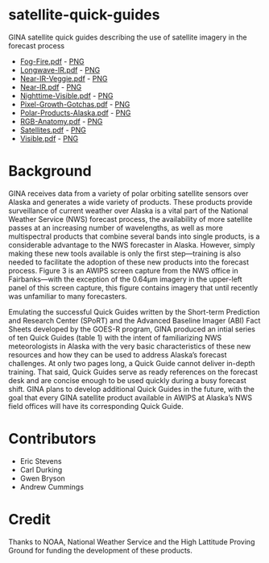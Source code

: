# satellite-quick-guides

GINA satellite quick guides describing the use of satellite imagery in the forecast process

* [Fog-Fire.pdf](https://github.com/gina-alaska/satellite-quick-guides/raw/master/quick-guides/Fog-Fire.pdf) - [PNG](./quick-guides/Fog-Fire.png)
* [Longwave-IR.pdf](https://github.com/gina-alaska/satellite-quick-guides/raw/master/quick-guides/Longwave-IR.pdf) - [PNG](./quick-guides/Longwave-IR.png)
* [Near-IR-Veggie.pdf](https://github.com/gina-alaska/satellite-quick-guides/raw/master/quick-guides/Near-IR-Veggie.pdf) - [PNG](./quick-guides/Near-IR-Veggie.png)
* [Near-IR.pdf](https://github.com/gina-alaska/satellite-quick-guides/raw/master/quick-guides/Near-IR.pdf) - [PNG](./quick-guides/Near-IR.png)
* [Nighttime-Visible.pdf](https://github.com/gina-alaska/satellite-quick-guides/raw/master/quick-guides/Nighttime-Visible.pdf) - [PNG](./quick-guides/Nighttime-Visible.png)
* [Pixel-Growth-Gotchas.pdf](https://github.com/gina-alaska/satellite-quick-guides/raw/master/quick-guides/Pixel-Growth-Gotchas.pdf) - [PNG](./quick-guides/Pixel-Growth-Gotchas.png)
* [Polar-Products-Alaska.pdf](https://github.com/gina-alaska/satellite-quick-guides/raw/master/quick-guides/Polar-Products-Alaska.pdf) - [PNG](./quick-guides/Polar-Products-Alaska.png)
* [RGB-Anatomy.pdf](https://github.com/gina-alaska/satellite-quick-guides/raw/master/quick-guides/RGB-Anatomy.pdf) - [PNG](./quick-guides/RGB-Anatomy.png)
* [Satellites.pdf](https://github.com/gina-alaska/satellite-quick-guides/raw/master/quick-guides/Satellites.pdf) - [PNG](./quick-guides/Satellites.png)
* [Visible.pdf](https://github.com/gina-alaska/satellite-quick-guides/raw/master/quick-guides/Visible.pdf) - [PNG](./quick-guides/Visible.png)

# Background 

GINA receives data from a variety of polar orbiting satellite sensors over Alaska and generates a wide variety of products.  These products provide surveillance of current weather over Alaska is a vital part of the National Weather Service (NWS) forecast process, the availability of more satellite passes at an increasing number of wavelengths, as well as more multispectral products that combine several bands into single products, is a considerable advantage to the NWS forecaster in Alaska.  However, simply making these new tools available is only the first step—training is also needed to facilitate the adoption of these new products into the forecast process.  Figure 3 is an AWIPS screen capture from the NWS office in Fairbanks—with the exception of the 0.64µm imagery in the upper-left panel of this screen capture, this figure contains imagery that until recently was unfamiliar to many forecasters.

Emulating the successful Quick Guides written by the Short-term Prediction and Research Center (SPoRT) and the Advanced Baseline Imager (ABI) Fact Sheets developed by the GOES-R program, GINA produced an intial series of ten Quick Guides (table 1) with the intent of familiarizing NWS meteorologists in Alaska with the very basic characteristics of these new resources and how they can be used to address Alaska’s forecast challenges.  At only two pages long, a Quick Guide cannot deliver in-depth training.  That said, Quick Guides serve as ready references on the forecast desk and are concise enough to be used quickly during a busy forecast shift.   GINA plans to develop additional Quick Guides in the future, with the goal that every GINA satellite product available in AWIPS at Alaska’s NWS field offices will have its corresponding Quick Guide. 

# Contributors

* Eric Stevens
* Carl Durking
* Gwen Bryson
* Andrew Cummings

# Credit

Thanks to NOAA, National Weather Service and the High Lattitude Proving Ground for funding the development of these products.  

